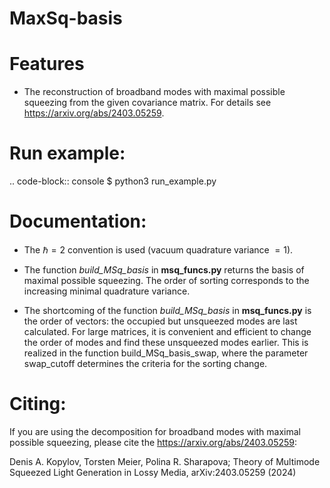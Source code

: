 # MaxSq-basis


Features
============

* The reconstruction of broadband modes with maximal possible squeezing from the given covariance matrix. For details see <https://arxiv.org/abs/2403.05259>.


Run example:
============

.. code-block:: console
    $ python3 run_example.py


Documentation:
============

* The $\hbar=2$ convention is used (vacuum quadrature variance $=1$). 

* The function *build_MSq_basis* in **msq_funcs.py** returns the basis of maximal possible squeezing. The order of sorting corresponds to the increasing minimal quadrature variance.

* The shortcoming of the function *build_MSq_basis* in **msq_funcs.py** is the order of vectors: the occupied but unsqueezed modes are last calculated. For large matrices, it is convenient and efficient to change the order of modes and find these unsqueezed modes earlier.
This is realized in the function build_MSq_basis_swap, where the parameter swap_cutoff determines the criteria for the sorting change.



Citing:
============

If you are using the decomposition for broadband modes with maximal possible squeezing, please cite the <https://arxiv.org/abs/2403.05259>:

Denis A. Kopylov, Torsten Meier, Polina R. Sharapova; Theory of Multimode Squeezed Light Generation in Lossy Media, arXiv:2403.05259 (2024)

